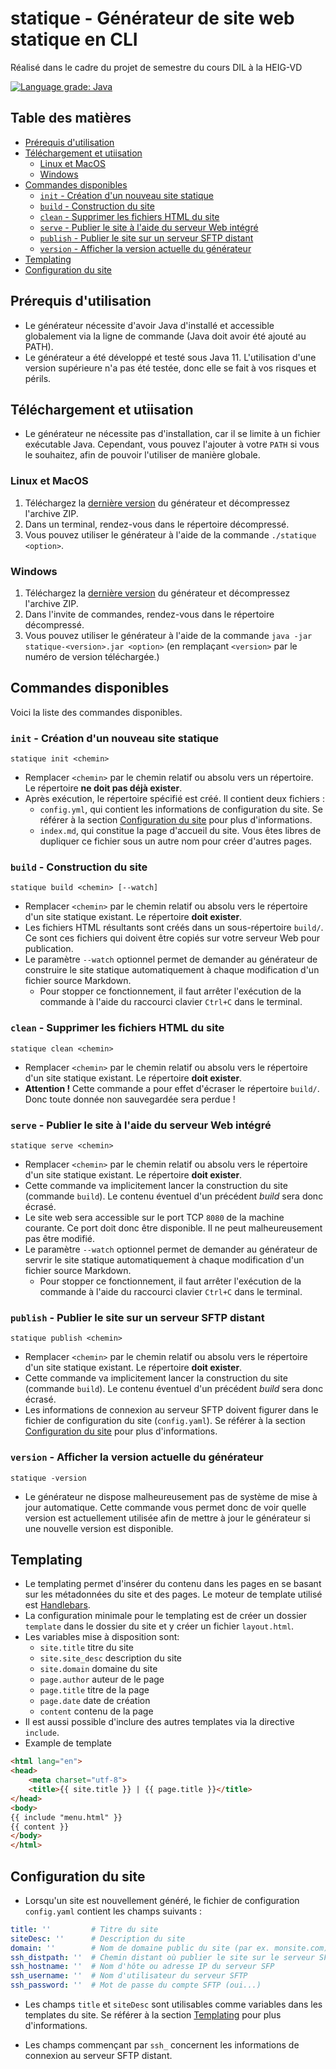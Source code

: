 # statique - Générateur de site web statique en CLI

Réalisé dans le cadre du projet de semestre du cours DIL à la HEIG-VD

[![Language grade: Java](https://img.shields.io/lgtm/grade/java/g/dil-classroom/projet-bailat_huart_mirabile_praz.svg?logo=lgtm&logoWidth=18)](https://lgtm.com/projects/g/dil-classroom/projet-bailat_huart_mirabile_praz/context:java)

## Table des matières

- [Prérequis d'utilisation](#prérequis-dutilisation)
- [Téléchargement et utiisation](#téléchargement-et-utiisation)
  - [Linux et MacOS](#linux-et-macos)
  - [Windows](#windows)
- [Commandes disponibles](#commandes-disponibles)
  - [`init` - Création d'un nouveau site statique](#init---création-dun-nouveau-site-statique)
  - [`build` - Construction du site](#build---construction-du-site)
  - [`clean` - Supprimer les fichiers HTML du site](#clean---supprimer-les-fichiers-html-du-site)
  - [`serve` - Publier le site à l'aide du serveur Web intégré](#serve---publier-le-site-à-laide-du-serveur-web-intégré)
  - [`publish` - Publier le site sur un serveur SFTP distant](#publish---publier-le-site-sur-un-serveur-sftp-distant)
  - [`version` - Afficher la version actuelle du générateur](#version---afficher-la-version-actuelle-du-générateur)
- [Templating](#templating)
- [Configuration du site](#configuration-du-site)

## Prérequis d'utilisation

- Le générateur nécessite d'avoir Java d'installé et accessible globalement via la ligne de commande (Java doit avoir été ajouté au PATH).
- Le générateur a été développé et testé sous Java 11. L'utilisation d'une version supérieure n'a pas été testée, donc elle se fait à vos risques et périls.

## Téléchargement et utiisation

- Le générateur ne nécessite pas d'installation, car il se limite à un fichier exécutable Java. Cependant, vous pouvez l'ajouter à votre `PATH` si vous le souhaitez, afin de pouvoir l'utiliser de manière globale.

### Linux et MacOS

1. Téléchargez la [dernière version](https://github.com/dil-classroom/projet-bailat_huart_mirabile_praz/releases) du générateur et décompressez l'archive ZIP.
2. Dans un terminal, rendez-vous dans le répertoire décompressé.
3. Vous pouvez utiliser le générateur à l'aide de la commande `./statique <option>`.

### Windows

1. Téléchargez la [dernière version](https://github.com/dil-classroom/projet-bailat_huart_mirabile_praz/releases) du générateur et décompressez l'archive ZIP.
2. Dans l'invite de commandes, rendez-vous dans le répertoire décompressé.
3. Vous pouvez utiliser le générateur à l'aide de la commande `java -jar statique-<version>.jar <option>` (en remplaçant `<version>` par le numéro de version téléchargée.)

## Commandes disponibles

Voici la liste des commandes disponibles.

### `init` - Création d'un nouveau site statique

```text
statique init <chemin>
```

- Remplacer `<chemin>` par le chemin relatif ou absolu vers un répertoire. Le répertoire **ne doit pas déjà exister**.
- Après exécution, le répertoire spécifié est créé. Il contient deux fichiers :
  - `config.yml`, qui contient les informations de configuration du site. Se référer à la section [Configuration du site](#configuration-du-site) pour plus d'informations.
  - `index.md`, qui constitue la page d'accueil du site. Vous êtes libres de dupliquer ce fichier sous un autre nom pour créer d'autres pages.

### `build` - Construction du site

```text
statique build <chemin> [--watch]
```

- Remplacer `<chemin>` par le chemin relatif ou absolu vers le répertoire d'un site statique existant. Le répertoire **doit exister**.
- Les fichiers HTML résultants sont créés dans un sous-répertoire `build/`. Ce sont ces fichiers qui doivent être copiés sur votre serveur Web pour publication.
- Le paramètre `--watch` optionnel permet de demander au générateur de construire le site statique automatiquement à chaque modification d'un fichier source Markdown.
  - Pour stopper ce fonctionnement, il faut arrêter l'exécution de la commande à l'aide du raccourci clavier `Ctrl+C` dans le terminal.

### `clean` - Supprimer les fichiers HTML du site

```text
statique clean <chemin>
```

- Remplacer `<chemin>` par le chemin relatif ou absolu vers le répertoire d'un site statique existant. Le répertoire **doit exister**.
- **Attention !** Cette commande a pour effet d'écraser le répertoire `build/`. Donc toute donnée non sauvegardée sera perdue !

### `serve` - Publier le site à l'aide du serveur Web intégré

```text
statique serve <chemin>
```

- Remplacer `<chemin>` par le chemin relatif ou absolu vers le répertoire d'un site statique existant. Le répertoire **doit exister**.
- Cette commande va implicitement lancer la construction du site (commande `build`). Le contenu éventuel d'un précédent *build* sera donc écrasé.
- Le site web sera accessible sur le port TCP `8080` de la machine courante. Ce port doit donc être disponible. Il ne peut malheureusement pas être modifié.
- Le paramètre `--watch` optionnel permet de demander au générateur de servrir le site statique automatiquement à chaque modification d'un fichier source Markdown.
  - Pour stopper ce fonctionnement, il faut arrêter l'exécution de la commande à l'aide du raccourci clavier `Ctrl+C` dans le terminal.

### `publish` - Publier le site sur un serveur SFTP distant

```text
statique publish <chemin>
```

- Remplacer `<chemin>` par le chemin relatif ou absolu vers le répertoire d'un site statique existant. Le répertoire **doit exister**.
- Cette commande va implicitement lancer la construction du site (commande `build`). Le contenu éventuel d'un précédent *build* sera donc écrasé.
- Les informations de connexion au serveur SFTP doivent figurer dans le fichier de configuration du site (`config.yaml`). Se référer à la section [Configuration du site](#configuration-du-site) pour plus d'informations.

### `version` - Afficher la version actuelle du générateur

```text
statique -version
```

- Le générateur ne dispose malheureusement pas de système de mise à jour automatique. Cette commande vous permet donc de voir quelle version est actuellement utilisée afin de mettre à jour le générateur si une nouvelle version est disponible.

## Templating

- Le templating permet d'insérer du contenu dans les pages en se basant sur les métadonnées du site et des pages. Le moteur de template utilisé est [Handlebars](https://github.com/jknack/handlebars.java).
- La configuration minimale pour le templating est de créer un dossier `template` dans le dossier du site et y créer un fichier `layout.html`.
- Les variables mise à disposition sont:
  - `site.title` titre du site
  - `site.site_desc` description du site
  - `site.domain` domaine du site
  - `page.author` auteur de le page
  - `page.title` titre de la page
  - `page.date` date de création
  - `content` contenu de la page
- Il est aussi possible d'inclure des autres templates via la directive `include`.
- Example de template

```html
<html lang="en">
<head>
    <meta charset="utf-8">
    <title>{{ site.title }} | {{ page.title }}</title>
</head>
<body>
{{ include "menu.html" }}
{{ content }}
</body>
</html>
```

## Configuration du site

- Lorsqu'un site est nouvellement généré, le fichier de configuration `config.yaml` contient les champs suivants :

```yaml
title: ''         # Titre du site
siteDesc: ''      # Description du site
domain: ''        # Nom de domaine public du site (par ex. monsite.com)
ssh_distpath: ''  # Chemin distant où publier le site sur le serveur SFTP
ssh_hostname: ''  # Nom d'hôte ou adresse IP du serveur SFP
ssh_username: ''  # Nom d'utilisateur du serveur SFTP
ssh_password: ''  # Mot de passe du compte SFTP (oui...) 
```

- Les champs `title` et `siteDesc` sont utilisables comme variables dans les templates du site. Se référer à la section [Templating](#templating) pour plus d'informations.

- Les champs commençant par `ssh_` concernent les informations de connexion au serveur SFTP distant.
